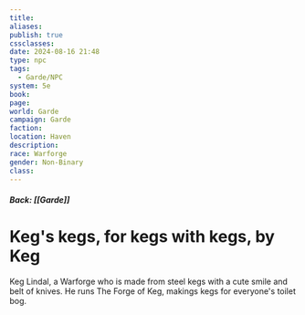 ```yaml
---
title: 
aliases: 
publish: true
cssclasses: 
date: 2024-08-16 21:48
type: npc
tags:
  - Garde/NPC
system: 5e
book: 
page: 
world: Garde
campaign: Garde
faction: 
location: Haven
description: 
race: Warforge
gender: Non-Binary
class:
---
```

##### Back: [[Garde]]
# Keg's kegs, for kegs with kegs, by Keg

Keg Lindal, a Warforge who is made from steel kegs with a cute smile and belt of knives. He runs The Forge of Keg, makings kegs for everyone's toilet bog.

